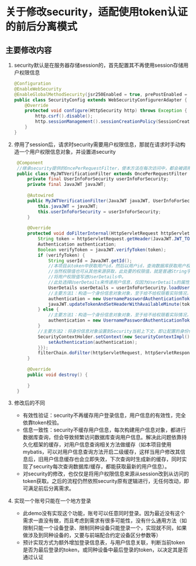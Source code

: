 # 关于修改security，适配使用token认证的前后分离模式

## 主要修改内容
1. security默认是在服务器存储session的，首先配置其不再使用session存储用户权限信息
   ```java
   @Configuration
   @EnableWebSecurity
   @EnableGlobalMethodSecurity(jsr250Enabled = true, prePostEnabled = true, securedEnabled = true)
   public class SecurityConfig extends WebSecurityConfigurerAdapter {
       @Override
       protected void configure(HttpSecurity http) throws Exception {
           http.csrf().disable();
           http.sessionManagement().sessionCreationPolicy(SessionCreationPolicy.STATELESS);
       }
   }
   ```
2. 停用了session后，请求时security需要用户权限信息，那就在请求时手动构造一个用户权限信息对象，并设置进security
   ```java
    @Component
    //继承security提供的OncePerRequestFilter，使本方法在每次访问中，都会被调用。
    public class MyJWTVerificationFilter extends OncePerRequestFilter {
        private final UserInfoForSecurity userInfoForSecurity;
        private final JavaJWT javaJWT;
    
        @Autowired
        public MyJWTVerificationFilter(JavaJWT javaJWT, UserInfoForSecurity userInfoForSecurity) {
            this.javaJWT = javaJWT;
            this.userInfoForSecurity = userInfoForSecurity;
        }
    
        @Override
        protected void doFilterInternal(HttpServletRequest httpServletRequest, HttpServletResponse httpServletResponse, FilterChain filterChain) throws ServletException, IOException {
            String token = httpServletRequest.getHeader(JavaJWT.JWT_TOKEN_KEY);
            Authentication authentication;
            Boolean verifyToken = javaJWT.verifyToken(token);
            if (verifyToken) {
                String userId = JavaJWT.getId();
                //本项目从token中获取用户id，然后以用户id，查询数据库获取用户权限值。生产环境中开启mybatis二级缓存，并让用户信息相关表启用二级缓存，就不会每次都查询数据库，直接从缓存取。当然也能替换成别的，只要在这一步拿到用户信息就可以。
                //当然权限值也可从其他来源获取，此处要的权限值，就是普通String字符串，可任意替换来源。
                //将用户权限值写进UserDetails中。
                //此处选择UserDetails来传递用户信息，仅因为UserDetails的属性正好包含了要用的三个属性:username,password,authorities。所以直接用它了，不用自己再写一个新的类了。也能随便换成别的，只要能保证创建时UsernamePasswordAuthenticationToken的参数即可
                UserDetails userDetails = userInfoForSecurity.loadUserById(userId);
                //主要方法1：构造一个身份信息对象对象，至于给不给权限看实际情况，这个是给了授权的情况。
                authentication = new UsernamePasswordAuthenticationToken(userDetails.getUsername(), userDetails.getPassword(), userDetails.getAuthorities());
                javaJWT.updateTokenAndSetHeaderWithAvailableMinute(token, 4 * 24 * 60);
            } else {
                //主要方法1：构造一个身份信息对象对象，至于给不给权限看实际情况，这个是无授权的情况。区别在构造函数的setAuthenticated()方法。
                authentication = new UsernamePasswordAuthenticationToken(null, null);
            }
            //主要方法2：将身份信息对象设置到Security当前上下文，即让配置的身份信息在本次请求中生效
            SecurityContextHolder.setContext(new SecurityContextImpl() {{
                setAuthentication(authentication);
            }});
            filterChain.doFilter(httpServletRequest, httpServletResponse);
        }
    
        @Override
        public void destroy() {
    
        }
    }
   ```
3. 修改后的不同
   + 有效性验证：security不再缓存用户登录信息，用户信息的有效性，完全依靠token校验。
   + 信息一致性：security不缓存用户信息，每次构建用户信息对象，都进行数据库查询，但会导致频繁访问数据库查询用户信息。解决此问题依靠持久化框架的缓存，对用户信息查询相关方法做缓存（如本项目使用mybatis，可以对用户信息查询方法开启二级缓存，这样当用户修改其信息后，旧用户信息缓存也会立即失效，下次查询时生成新的缓存，同时实现了security每次查询数据库/缓存，都能获取最新的用户信息）。
   + 对security的修改，也仅仅是将用户权限信息来源从session改到从访问的token获取。之后的流程仍然依照security原有逻辑进行，无任何改动，即可满足前后分离需求。

4. 实现一个账号只能在一个地方登录
   + 此demo没有实现这个功能，账号可以任意同时登录。因为最近没有这个需求一直没有做，而且考虑到需求有很多可能性，没有什么通用方法（如限制只能一个设备登录、限制同种设备只能登录一个，实现就不同，如果做涉及到同种设备的，又要与前端配合约定设备区分参数等）
   + 预计实现方式为额外增加登录信息表，与用户信息关联，判断当前token是否为最后登录的token，或同种设备中最后登录的token，以决定其是否通过认证